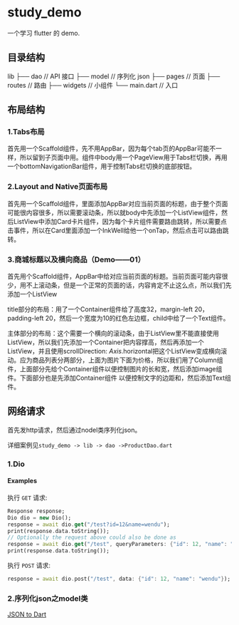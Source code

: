 # study_demo

一个学习 flutter 的 demo.

## 目录结构

lib
├── dao // API 接口
├── model // 序列化 json
├── pages // 页面
├── routes // 路由
├── widgets // 小组件
└── main.dart // 入口

## 布局结构

### 1.Tabs布局

首先用一个Scaffold组件，先不用AppBar，因为每个tab页的AppBar可能不一样，所以留到子页面中用。组件中body用一个PageView用于Tabs栏切换，再用一个bottomNavigationBar组件，用于控制Tabs栏切换的底部按钮。

### 2.Layout and Native页面布局

首先用一个Scaffold组件，里面添加AppBar对应当前页面的标题，由于整个页面可能很内容很多，所以需要滚动条，所以就body中先添加一个ListView组件，然后ListView中添加Card卡片组件，因为每个卡片组件需要路由跳转，所以需要点击事件，所以在Card里面添加一个InkWell给他一个onTap，然后点击可以路由跳转。

### 3.商城标题以及横向商品（Demo——01）

首先用个Scaffold组件，AppBar中给对应当前页面的标题。当前页面可能内容很少，用不上滚动条，但是一个正常的页面的话，内容肯定不止这么点，所以我们先添加一个ListView

title部分的布局：用了一个Container组件给了高度32，margin-left 20，padding-left 20，然后一个宽度为10的红色左边框，child中给了一个Text组件。

主体部分的布局：这个需要一个横向的滚动条，由于ListView里不能直接使用ListView，所以我们先添加一个Container把内容撑高，然后再添加一个ListView，并且使用scrollDirection: *Axis*.horizontal把这个ListView变成横向滚动。应为商品列表分两部分，上面为图片下面为价格，所以我们用了Column组件，上面部分先给个Container组件以便控制图片的长和宽，然后添加image组件。下面部分也是先添加Container组件 以便控制文字的边距和，然后添加Text组件。



## 网络请求

首先发http请求，然后通过nodel类序列化json。

详细案例见`study_demo -> lib -> dao ->ProductDao.dart`

### 1.Dio

#### Examples 

执行 `GET` 请求:

```dart
Response response;
Dio dio = new Dio();
response = await dio.get("/test?id=12&name=wendu");
print(response.data.toString());
// Optionally the request above could also be done as
response = await dio.get("/test", queryParameters: {"id": 12, "name": "wendu"});
print(response.data.toString());
```

执行 `POST`  请求:

```dart
response = await dio.post("/test", data: {"id": 12, "name": "wendu"});
```

### 2.序列化json之model类

[JSON to Dart](https://javiercbk.github.io/json_to_dart/)